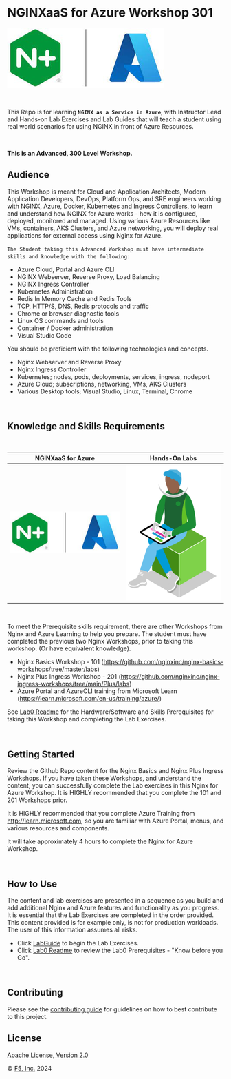 # NGINXaaS for Azure Workshop 301

![](labs/media/nginx-azure-icon.png)

<br/>

This Repo is for learning **`NGINX as a Service in Azure`**, with Instructor Lead and Hands-on Lab Exercises and Lab Guides that will teach a student using real world scenarios for using NGINX in front of Azure Resources.

<br>

**This is an Advanced, 300 Level Workshop.**

## Audience

This Workshop is meant for Cloud and Application Architects, Modern Application Developers, DevOps, Platform Ops, and SRE engineers working with NGINX, Azure, Docker, Kubernetes and Ingress Controllers, to learn and understand how NGINX for Azure works - how it is configured, deployed, monitored and managed.  Using various Azure Resources like VMs, containers, AKS Clusters, and Azure networking, you will deploy real applications for external access using Nginx for Azure.

`The Student taking this Advanced Workshop must have intermediate skills and knowledge with the following:`

- Azure Cloud, Portal and Azure CLI
- NGINX Webserver, Reverse Proxy, Load Balancing
- NGINX Ingress Controller
- Kubernetes Administration
- Redis In Memory Cache and Redis Tools
- TCP, HTTP/S, DNS, Redis protocols and traffic
- Chrome or browser diagnostic tools
- Linux OS commands and tools
- Container / Docker administration
- Visual Studio Code

You should be proficient with the following technologies and concepts.

- Nginx Webserver and Reverse Proxy
- Nginx Ingress Controller
- Kubernetes; nodes, pods, deployments, services, ingress, nodeport
- Azure Cloud; subscriptions, networking, VMs, AKS Clusters
- Various Desktop tools; Visual Studio, Linux, Terminal, Chrome

<br/>

## Knowledge and Skills Requirements

<br/>

NGINXaaS for Azure  |  Hands-On Labs
:-------------------------:|:-------------------------:
![](labs/media/nginx-azure-icon.png)  |  ![](labs/media/developer-seated.svg)

<br/>

To meet the Prerequisite skills requirement, there are other Workshops from Nginx and Azure Learning to help you prepare.  The student must have completed the previous two Nginx Workshops, prior to taking this workshop. (Or have equivalent knowledge).  

- Nginx Basics Workshop - 101 (https://github.com/nginxinc/nginx-basics-workshops/tree/master/labs)
- Nginx Plus Ingress Workshop - 201 (https://github.com/nginxinc/nginx-ingress-workshops/tree/main/Plus/labs)
- Azure Portal and AzureCLI training from Microsoft Learn (https://learn.microsoft.com/en-us/training/azure/)

See [Lab0 Readme](/labs/lab0/readme.md) for the Hardware/Software and Skills Prerequisites for taking this Workshop and completing the Lab Exercises.

<br/>

## Getting Started

Review the Github Repo content for the Nginx Basics and Nginx Plus Ingress Workshops.  If you have taken these Workshops, and understand the content, you can successfully complete the Lab exercises in this Nginx for Azure Workshop.  It is HIGHLY recommended that you complete the 101 and 201 Workshops prior.  

It is HIGHLY recommended that you complete Azure Training from http://learn.microsoft.com, so you are familiar with Azure Portal, menus, and various resources and components.

It will take approximately 4 hours to complete the Nginx for Azure Workshop.

<br/>

## How to Use

The content and lab exercises are presented in a sequence as you build and add additional Nginx and Azure features and functionality as you progress.  It is essential that the Lab Exercises are completed in the order provided.  This content provided is for example only, is not for production workloads.  The user of this information assumes all risks.

- Click [LabGuide](labs/readme.md) to begin the Lab Exercises.
- Click [Lab0 Readme](labs/lab0/readme.md) to review the Lab0 Prerequisites - "Know before you Go".

<br/>

## Contributing

Please see the [contributing guide](https://github.com/nginxinc/nginx-azure-workshops/blob/main/CONTRIBUTING.md) for guidelines on how to best contribute to this project.

## License

[Apache License, Version 2.0](https://github.com/nginxinc/nginx-azure-workshops/blob/main/LICENSE)

&copy; [F5, Inc.](https://www.f5.com/) 2024
